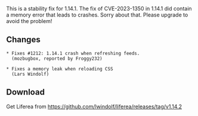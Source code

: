 This is a stability fix for 1.14.1. The fix of CVE-2023-1350 in 1.14.1 did contain 
a memory error that leads to crashes. Sorry about that. Please upgrade to avoid the 
problem!

## Changes

    * Fixes #1212: 1.14.1 crash when refreshing feeds.
      (mozbugbox, reported by Froggy232)

    * Fixes a memory leak when reloading CSS
      (Lars Windolf)

## Download

Get Liferea from https://github.com/lwindolf/liferea/releases/tag/v1.14.2
